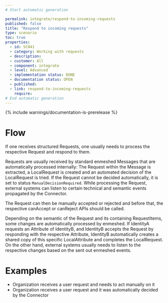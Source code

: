 ```yaml
---
# Start automatic generation

permalink: integrate/respond-to-incoming-requests
published: false
title: "Respond to incoming requests"
type: scenario
toc: true
properties:
  - id: SC041
  - category: Working with requests
  - description:
  - customer: All
  - component: integrate
  - level: Advanced
  - implementation status: DONE
  - documentation status: OPEN
  - published:
  - link: respond-to-incoming-requests
    require:
# End automatic generation
---
```


{% include warnings/documentation-is-prerelease %}

# Flow

If one receives structured Requests, one usually needs to process the respective Request and respond to them.

Requests are usually received by standard enmeshed Messages that are automatically processed internally: The Request within the Message is extracted, a LocalRequest is created and an automated decision of the LocalRequest is tried. If the Request cannot be decided automatically, it is set to status `ManualDecisionRequired`. While processing the Request, external systems can listen to certain technical and semantic events propagated by the Connector.

The Request can then be manually accepted or rejected and before that, the respective canAccept or canReject APIs should be called.

Depending on the semantic of the Request and its containing RequestItems, some changes are automatically processed by enmeshed. If IdentityA requests an Attribute of IdentityB, and IdentityB accepts the Request by responding with the respective Attribute, IdentityB automatically creates a shared copy of this specific LocalAttribute and completes the LocalRequest. On the other hand, external systems usually needs to listen to the respective changes based on the sent out enmeshed events.

# Examples

- Organization receives a user request and needs to act manually on it
- Organization receives a user request and it was automatically decided by the Connector
